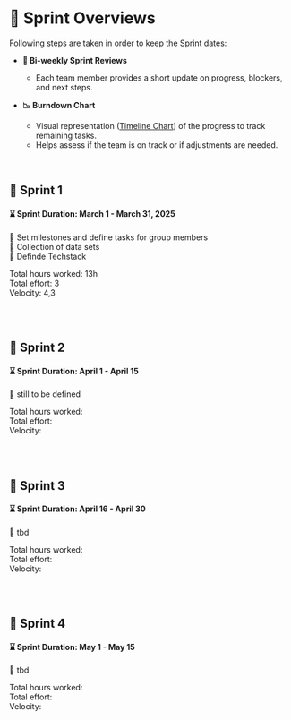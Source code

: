 # :running: Sprint Overviews

Following steps are taken in order to keep the Sprint dates:  
- **📅 Bi-weekly Sprint Reviews**  
  - Each team member provides a short update on progress, blockers, and next steps. 

- **📉 Burndown Chart**  
  - Visual representation ([Timeline Chart](https://github.com/riosarah/AiKita.Planning/blob/main/README.md))  of the progress to track remaining tasks.  
  - Helps assess if the team is on track or if adjustments are needed. 

<br>

## :calendar: Sprint 1
#### :hourglass: Sprint Duration: March 1 - March 31, 2025  
:round_pushpin: Set milestones and define tasks for group members  
:round_pushpin: Collection of data sets  
:round_pushpin: Definde Techstack

Total hours worked: 13h  
Total effort: 3  
Velocity: 4,3


<br>
<br>

## :calendar: Sprint 2
#### :hourglass: Sprint Duration: April 1 - April 15  
:round_pushpin: still to be defined

Total hours worked:  
Total effort:  
Velocity: 

<br>
<br>

## :calendar: Sprint 3
#### :hourglass: Sprint Duration: April 16 - April 30  
:round_pushpin: tbd

Total hours worked:  
Total effort:  
Velocity: 

<br>
<br>

## :calendar: Sprint 4
#### :hourglass: Sprint Duration: May 1 - May 15  
:round_pushpin: tbd

Total hours worked:  
Total effort:  
Velocity: 

